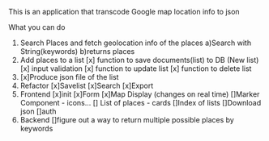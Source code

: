 This is an application that transcode Google map location info to json

What you can do

1. Search Places and fetch geolocation info of the places
   a)Search with String(keywords)
   b)returns places
2. Add places to a list
   [x] function to save documents(list) to DB (New list)
   [x] input validation
   [x] function to update list
   [x] function to delete list
3. [x]Produce json file of the list
4. Refactor
   [x]Savelist
   [x]Search
   [x]Export
5. Frontend
   [x]init
   [x]Form
   [x]Map Display (changes on real time)
   []Marker Component - icons...
   [] List of places - cards
   []Index of lists
   []Download json
   []auth
6. Backend
   []figure out a way to return multiple possible places by keywords
